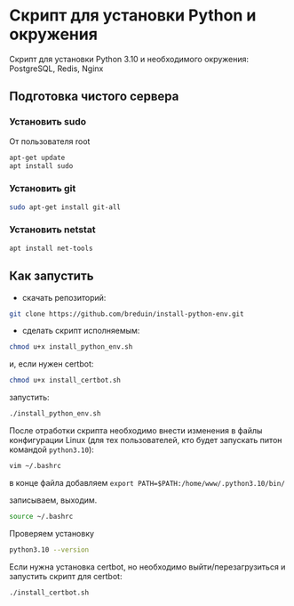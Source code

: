 # Скрипт для установки Python и окружения

Скрипт для установки Python 3.10 и необходимого окружения: PostgreSQL, Redis, Nginx

## Подготовка чистого сервера


### Установить sudo

От пользователя root

```sh
apt-get update
apt install sudo
```
### Установить git
```sh
sudo apt-get install git-all
```

### Установить netstat
```sh
apt install net-tools
```


## Как запустить

- скачать репозиторий:
```sh
git clone https://github.com/breduin/install-python-env.git
```
- сделать скрипт исполняемым:
```sh
chmod u+x install_python_env.sh
```
и, если нужен certbot:
```sh
chmod u+x install_certbot.sh
```
запустить:
```sh
./install_python_env.sh
```

После отработки скрипта необходимо внести изменения в файлы конфигурации Linux (для тех пользователей, кто будет запускать питон командой ```python3.10```):

```sh
vim ~/.bashrc
```

в конце файла добавляем ```export PATH=$PATH:/home/www/.python3.10/bin/```

записываем, выходим.

```sh
source ~/.bashrc
```

Проверяем установку
```sh
python3.10 --version
```

Если нужна установка certbot, но необходимо выйти/перезагрузиться и запустить скрипт для certbot:
```sh
./install_certbot.sh
```

